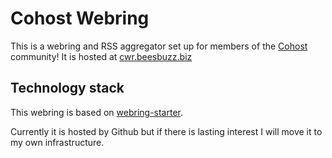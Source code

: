 # Cohost Webring

This is a webring and RSS aggregator set up for members of the [Cohost](https://cohost.org/) community! It is hosted at [cwr.beesbuzz.biz](https://cwr.beesbuzz.biz/)

## Technology stack

This webring is based on [webring-starter](https://github.com/krusynth/webring-starter).

Currently it is hosted by Github but if there is lasting interest I will move it to my own infrastructure.
